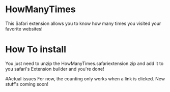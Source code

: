 # HowManyTimes
This Safari extension allows you to know how many times you visited your favorite websites!

# How To install
You just need to unzip the HowManyTimes.safariextension.zip and add it to you safari's Extension builder and you're done!

#Actual issues
For now, the counting only works when a link is clicked. New stuff's coming soon!
